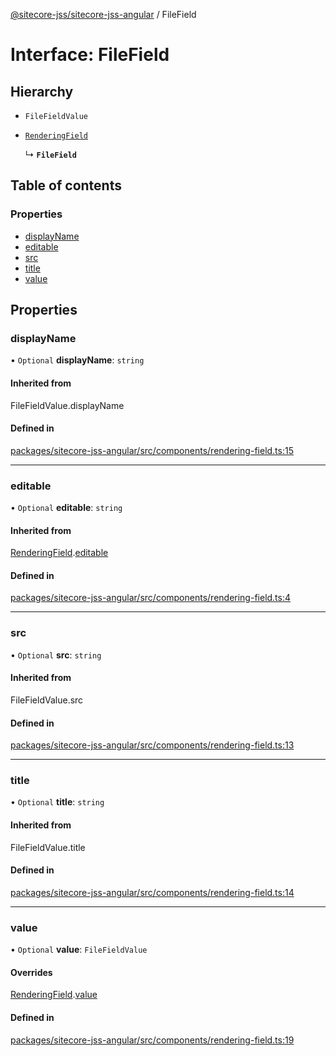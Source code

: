 [@sitecore-jss/sitecore-jss-angular](../README.md) / FileField

# Interface: FileField

## Hierarchy

- `FileFieldValue`

- [`RenderingField`](RenderingField.md)

  ↳ **`FileField`**

## Table of contents

### Properties

- [displayName](FileField.md#displayname)
- [editable](FileField.md#editable)
- [src](FileField.md#src)
- [title](FileField.md#title)
- [value](FileField.md#value)

## Properties

### displayName

• `Optional` **displayName**: `string`

#### Inherited from

FileFieldValue.displayName

#### Defined in

[packages/sitecore-jss-angular/src/components/rendering-field.ts:15](https://github.com/Sitecore/jss/blob/fe42148e2/packages/sitecore-jss-angular/src/components/rendering-field.ts#L15)

___

### editable

• `Optional` **editable**: `string`

#### Inherited from

[RenderingField](RenderingField.md).[editable](RenderingField.md#editable)

#### Defined in

[packages/sitecore-jss-angular/src/components/rendering-field.ts:4](https://github.com/Sitecore/jss/blob/fe42148e2/packages/sitecore-jss-angular/src/components/rendering-field.ts#L4)

___

### src

• `Optional` **src**: `string`

#### Inherited from

FileFieldValue.src

#### Defined in

[packages/sitecore-jss-angular/src/components/rendering-field.ts:13](https://github.com/Sitecore/jss/blob/fe42148e2/packages/sitecore-jss-angular/src/components/rendering-field.ts#L13)

___

### title

• `Optional` **title**: `string`

#### Inherited from

FileFieldValue.title

#### Defined in

[packages/sitecore-jss-angular/src/components/rendering-field.ts:14](https://github.com/Sitecore/jss/blob/fe42148e2/packages/sitecore-jss-angular/src/components/rendering-field.ts#L14)

___

### value

• `Optional` **value**: `FileFieldValue`

#### Overrides

[RenderingField](RenderingField.md).[value](RenderingField.md#value)

#### Defined in

[packages/sitecore-jss-angular/src/components/rendering-field.ts:19](https://github.com/Sitecore/jss/blob/fe42148e2/packages/sitecore-jss-angular/src/components/rendering-field.ts#L19)
